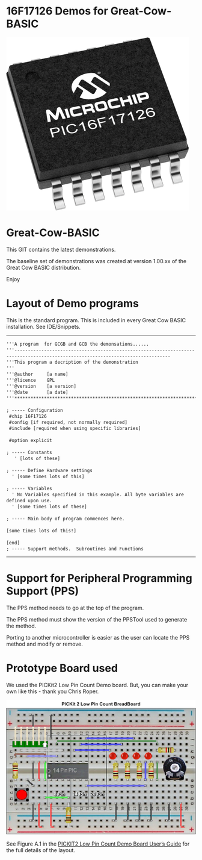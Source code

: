 # 16F17126 Demos for Great-Cow-BASIC

![A 16F17126](medium-PIC16F17126-TSSOP-14.png)


# Great-Cow-BASIC

This GIT contains the latest demonstrations.

The baseline set of demonstrations was created at version 1.00.xx of the Great Cow BASIC distribution.

Enjoy


# Layout of Demo programs

This is the standard program. This is included in every Great Cow BASIC installation.  See IDE/Snippets.

----
    '''A program  for GCGB and GCB the demonsations......
    '''--------------------------------------------------------------------------------------------------------------------------------
    '''This program a decription of the demonstration
    '''
    '''@author     [a name]
    '''@licence    GPL
    '''@version    [a version]
    '''@date       [a date]
    '''********************************************************************************

    ; ----- Configuration
     #chip 16F17126
     #config [if required, not normally required]
     #include [required when using specific libraries]

     #option explicit

    ; ----- Constants
       ' [lots of these]

    ; ----- Define Hardware settings
      ' [some times lots of this]

    ; ----- Variables
      ' No Variables specified in this example. All byte variables are defined upon use.
      ' [some times lots of these]

    ; ----- Main body of program commences here.

    [some times lots of this!]

    [end]
    ; ----- Support methods.  Subroutines and Functions
----


# Support for Peripheral Programming Support (PPS)

The PPS method needs to go at the top of the program.

The PPS method must show the version of the PPSTool used to generate the method.

Porting to another microcontroller is easier as the user can locate the PPS method and modify or remove.


# Prototype Board used

We used the PICKit2 Low Pin Count Demo board.  But, you can make your own like this - thank you Chris Roper.


![Broadboard PK2 LPC Board](image.png)




See Figure A.1 in the [PICKIT2 Low Pin Count Demo Board User’s Guide](http://ww1.microchip.com/downloads/en/DeviceDoc/Low%20Pin%20Count%20User%20Guide%2051556a.pdf) for the full details of the layout.
